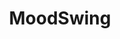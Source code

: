 ---
layout: page
title: MoodSwing
description: Mood Classification in Song Lyrics using fine-tuned LLMs and BERT.
img: assets/img/MoodSwing.jpg
redirect: https://github.com/aravind-3105/MoodSwing
importance: 3
category: work
---